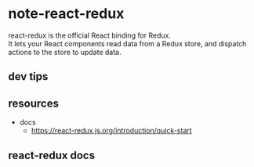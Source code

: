 # note-react-redux
react-redux is the official React binding for Redux.      
It lets your React components read data from a Redux store, and dispatch actions to the store to update data.

## dev tips

## resources
- docs
    - https://react-redux.js.org/introduction/quick-start

## react-redux docs 

### 